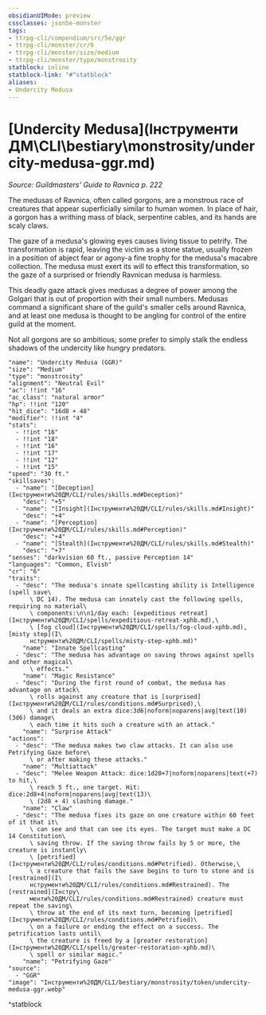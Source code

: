 ```yaml
---
obsidianUIMode: preview
cssclasses: json5e-monster
tags:
- ttrpg-cli/compendium/src/5e/ggr
- ttrpg-cli/monster/cr/6
- ttrpg-cli/monster/size/medium
- ttrpg-cli/monster/type/monstrosity
statblock: inline
statblock-link: "#^statblock"
aliases:
- Undercity Medusa
---
```

# [Undercity Medusa](Інструменти ДМ\CLI\bestiary\monstrosity/undercity-medusa-ggr.md)
*Source: Guildmasters' Guide to Ravnica p. 222*  

The medusas of Ravnica, often called gorgons, are a monstrous race of creatures that appear superficially similar to human women. In place of hair, a gorgon has a writhing mass of black, serpentine cables, and its hands are scaly claws.

The gaze of a medusa's glowing eyes causes living tissue to petrify. The transformation is rapid, leaving the victim as a stone statue, usually frozen in a position of abject fear or agony-a fine trophy for the medusa's macabre collection. The medusa must exert its will to effect this transformation, so the gaze of a surprised or friendly Ravnican medusa is harmless.

This deadly gaze attack gives medusas a degree of power among the Golgari that is out of proportion with their small numbers. Medusas command a significant share of the guild's smaller cells around Ravnica, and at least one medusa is thought to be angling for control of the entire guild at the moment.

Not all gorgons are so ambitious; some prefer to simply stalk the endless shadows of the undercity like hungry predators.

```statblock
"name": "Undercity Medusa (GGR)"
"size": "Medium"
"type": "monstrosity"
"alignment": "Neutral Evil"
"ac": !!int "16"
"ac_class": "natural armor"
"hp": !!int "120"
"hit_dice": "16d8 + 48"
"modifier": !!int "4"
"stats":
  - !!int "16"
  - !!int "18"
  - !!int "16"
  - !!int "17"
  - !!int "12"
  - !!int "15"
"speed": "30 ft."
"skillsaves":
  - "name": "[Deception](Інструменти%20ДМ/CLI/rules/skills.md#Deception)"
    "desc": "+5"
  - "name": "[Insight](Інструменти%20ДМ/CLI/rules/skills.md#Insight)"
    "desc": "+4"
  - "name": "[Perception](Інструменти%20ДМ/CLI/rules/skills.md#Perception)"
    "desc": "+4"
  - "name": "[Stealth](Інструменти%20ДМ/CLI/rules/skills.md#Stealth)"
    "desc": "+7"
"senses": "darkvision 60 ft., passive Perception 14"
"languages": "Common, Elvish"
"cr": "6"
"traits":
  - "desc": "The medusa's innate spellcasting ability is Intelligence (spell save\
      \ DC 14). The medusa can innately cast the following spells, requiring no material\
      \ components:\n\n1/day each: [expeditious retreat](Інструменти%20ДМ/CLI/spells/expeditious-retreat-xphb.md),\
      \ [fog cloud](Інструменти%20ДМ/CLI/spells/fog-cloud-xphb.md), [misty step](І\
      нструменти%20ДМ/CLI/spells/misty-step-xphb.md)"
    "name": "Innate Spellcasting"
  - "desc": "The medusa has advantage on saving throws against spells and other magical\
      \ effects."
    "name": "Magic Resistance"
  - "desc": "During the first round of combat, the medusa has advantage on attack\
      \ rolls against any creature that is [surprised](Інструменти%20ДМ/CLI/rules/conditions.md#Surprised),\
      \ and it deals an extra dice:3d6|noform|noparens|avg|text(10) (3d6) damage\
      \ each time it hits such a creature with an attack."
    "name": "Surprise Attack"
"actions":
  - "desc": "The medusa makes two claw attacks. It can also use Petrifying Gaze before\
      \ or after making these attacks."
    "name": "Multiattack"
  - "desc": "Melee Weapon Attack: dice:1d20+7|noform|noparens|text(+7) to hit,\
      \ reach 5 ft., one target. Hit: dice:2d8+4|noform|noparens|avg|text(13)\
      \ (2d8 + 4) slashing damage."
    "name": "Claw"
  - "desc": "The medusa fixes its gaze on one creature within 60 feet of it that it\
      \ can see and that can see its eyes. The target must make a DC 14 Constitution\
      \ saving throw. If the saving throw fails by 5 or more, the creature is instantly\
      \ [petrified](Інструменти%20ДМ/CLI/rules/conditions.md#Petrified). Otherwise,\
      \ a creature that fails the save begins to turn to stone and is [restrained](І\
      нструменти%20ДМ/CLI/rules/conditions.md#Restrained). The [restrained](Інстру\
      менти%20ДМ/CLI/rules/conditions.md#Restrained) creature must repeat the saving\
      \ throw at the end of its next turn, becoming [petrified](Інструменти%20ДМ/CLI/rules/conditions.md#Petrified)\
      \ on a failure or ending the effect on a success. The petrification lasts until\
      \ the creature is freed by a [greater restoration](Інструменти%20ДМ/CLI/spells/greater-restoration-xphb.md)\
      \ spell or similar magic."
    "name": "Petrifying Gaze"
"source":
  - "GGR"
"image": "Інструменти%20ДМ/CLI/bestiary/monstrosity/token/undercity-medusa-ggr.webp"
```
^statblock